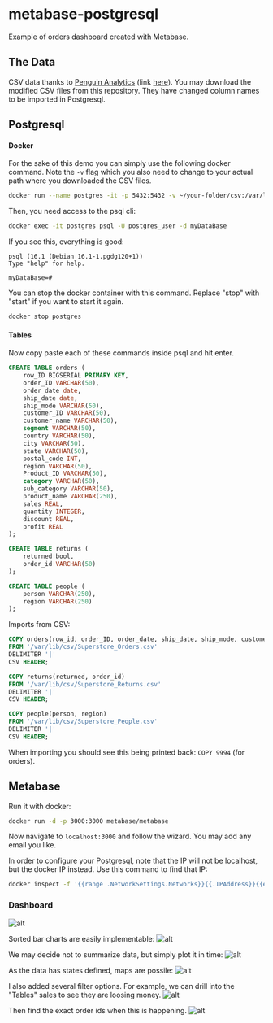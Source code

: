 # metabase-postgresql
Example of orders dashboard created with Metabase.

## The Data
CSV data thanks to [Penguin Analytics](https://youtu.be/jEgVto5QME8?feature=shared) (link [here](https://drive.google.com/file/d/11gs4UgN9qBHc7JsI9E7jZN5FkAEu4XgK/view)).
You may download the modified CSV files from this repository. They have changed column names to be imported in Postgresql.

## Postgresql
#### Docker
For the sake of this demo you can simply use the following docker command. Note the `-v` flag which you also need to change to your actual path where you downloaded the CSV files.
```sh
docker run --name postgres -it -p 5432:5432 -v ~/your-folder/csv:/var/lib/csv -e POSTGRES_USER=postgres_user -e POSTGRES_PASSWORD=postgres_password -e POSTGRES_DB=myDataBase postgres
```

Then, you need access to the psql cli:
```sh
docker exec -it postgres psql -U postgres_user -d myDataBase
```

If you see this, everything is good:
```
psql (16.1 (Debian 16.1-1.pgdg120+1))
Type "help" for help.

myDataBase=#
```

You can stop the docker container with this command. Replace "stop" with "start" if you want to start it again.
```sh
docker stop postgres
```

#### Tables
Now copy paste each of these commands inside psql and hit enter.

```SQL
CREATE TABLE orders (
    row_ID BIGSERIAL PRIMARY KEY,
    order_ID VARCHAR(50),
    order_date date,
    ship_date date, 
    ship_mode VARCHAR(50),
    customer_ID VARCHAR(50),
    customer_name VARCHAR(50),
    segment VARCHAR(50),
    country VARCHAR(50),
    city VARCHAR(50),
    state VARCHAR(50),
    postal_code INT,
    region VARCHAR(50),
    Product_ID VARCHAR(50),
    category VARCHAR(50),
    sub_category VARCHAR(50),
    product_name VARCHAR(250),
    sales REAL,
    quantity INTEGER,
    discount REAL,
    profit REAL
);

CREATE TABLE returns (
    returned bool,
    order_id VARCHAR(50)
);

CREATE TABLE people (
    person VARCHAR(250),
    region VARCHAR(250)
);
```

Imports from CSV:
```SQL
COPY orders(row_id, order_ID, order_date, ship_date, ship_mode, customer_ID, customer_name, segment, country, city, state, postal_code, region, Product_ID, category, sub_category, product_name, sales, quantity, discount, profit)
FROM '/var/lib/csv/Superstore_Orders.csv'
DELIMITER '|'
CSV HEADER;

COPY returns(returned, order_id)
FROM '/var/lib/csv/Superstore_Returns.csv'
DELIMITER '|'
CSV HEADER;

COPY people(person, region)
FROM '/var/lib/csv/Superstore_People.csv'
DELIMITER '|'
CSV HEADER;
```

When importing you should see this being printed back: `COPY 9994` (for orders).

## Metabase
Run it with docker:
```sh
docker run -d -p 3000:3000 metabase/metabase
```

Now navigate to `localhost:3000` and follow the wizard. You may add any email you like.

In order to configure your Postgresql, note that the IP will not be localhost, but the docker IP instead.
Use this command to find that IP:
```sh
docker inspect -f '{{range .NetworkSettings.Networks}}{{.IPAddress}}{{end}}' postgres
```

### Dashboard
![alt](./images/0_dashboard_overview.png)

Sorted bar charts are easily implementable:
![alt](./images/1_dashboard_pareto.png)

We may decide not to summarize data, but simply plot it in time:
![alt](./images/3_dashboard_lines.png)

As the data has states defined, maps are possile:
![alt](./images/4_dashboard_maps.png)

I also added several filter options. For example, we can drill into the "Tables" sales to see they are loosing money.
![alt](./images/5_filter_by_tables.png)

Then find the exact order ids when this is happening.
![alt](./images/6_finding_orders_id_for_losses.png)
